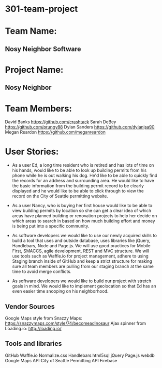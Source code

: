 # 301-team-project

# Team Name:
## Nosy Neighbor Software

# Project Name:
## Nosy Neighbor

# Team Members:
David Banks https://github.com/crashtack
Sarah DeBey https://github.com/prungy88
Dylan Sanders https://github.com/dylanjsa90
Megan Reardon https://github.com/meganreardon

# User Stories:

- As a user Ed, a long time resident who is retired and has lots of time on his hands, would like to be able to look up building permits from his phone while he is out walking his dog. He'd like to be able to quickly find the records for an address and surrounding area. He would like to have the basic information from the building permit record to be clearly displayed and he would like to be able to click through to view the record on the City of Seattle permitting website.

- As a user Nancy, who is buying her first house would like to be able to view building permits by location so she can get a clear idea of which areas have planned building or renovation projects to help her decide on which areas to search in based on how much building effort and money is being put into a specific community.

- As software developers we would like to use our newly acquired skills to build a tool that uses and outside database, uses libraries like jQuery, Handlebars, Node and Page.js. We will use good practices for Mobile First, SMACCS, agile development, REST and MVC structure. We will use tools such as Waffle.io for project management, adhere to using Staging branch inside of GitHub and keep a strict structure for making sure all team members are pulling from our staging branch at the same time to avoid merge conflicts.

- As software developers we would like to build our project with stretch goals in mind. We would like to implement geolocation so that Ed has an even easier time snooping on his neighborhood.


## Vendor Sources

Google Maps style from Snazzy Maps: https://snazzymaps.com/style/74/becomeadinosaur
Ajax spinner from Loading.io: http://loading.io/

## Tools and libraries

GitHub
Waffle.io
Normalize.css
Handlebars
html5sql
jQuery
Page.js
webdb
Google Maps API
City of Seattle Permitting API
Firebase
